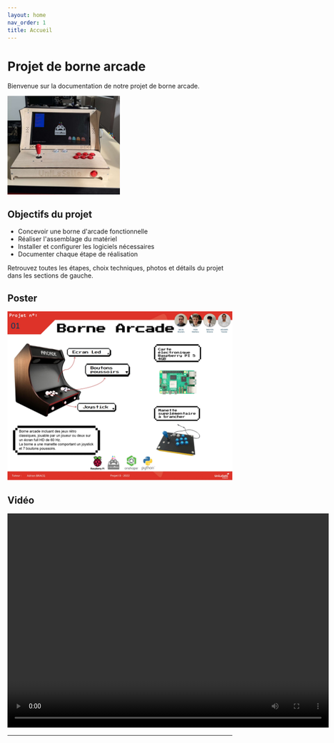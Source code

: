 ```yaml
---
layout: home
nav_order: 1
title: Accueil
---
```


#  Projet de borne arcade

Bienvenue sur la documentation de notre projet de borne arcade.

<img src="./images/borne.jpeg" alt="Ma borne arcade" style="width: 50%;">


## Objectifs du projet

- Concevoir une borne d'arcade fonctionnelle
- Réaliser l'assemblage du matériel
- Installer et configurer les logiciels nécessaires
- Documenter chaque étape de réalisation

Retrouvez toutes les étapes, choix techniques, photos et détails du projet dans les sections de gauche.



## Poster


![Poster projet](images/Poster.jpg)

## Vidéo


<video width="720" height="480" controls>
  <source src="https://dl.dropboxusercontent.com/scl/fi/bb3567ev14kaqg8rg9qp4/video.mp4?rlkey=lgvcdwlqa8ywrm3grd2c7aykf&st=drn8kqi4" type="video/mp4">
  Votre navigateur ne supporte pas la lecture vidéo.
</video>



---
